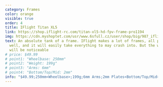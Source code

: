 ```yaml
---
category: Frames
color: orange
visible: true
order: 4
title: IFlight Titan XL5
link: https://shop.iflight-rc.com/titan-xl5-hd-fpv-frame-pro1194
img: https://cdn.myshoptet.com/usr/www.6sfull.cz/user/shop/big/987_iflight-titan-xl5-analog-frame-5-1.jpg?611eb31d
text: An absolute tank of a frame. IFlight makes a lot of frames, all priced
  well, and it will easily take everything to may crash into. But the weight
  will be noticeable
# price: $49.99
# point1: "Wheelbase: 250mm"
# point2: "Weight: 199g"
# point3: "Arms: 6mm"
# point4: "Bottom/Top/Mid: 2mm"
info: "$49.99;250mm<Wheelbase>;199g;6mm Arms;2mm Plates<Bottom/Top/Mid>;21mm Cams;30x30/20x20 Stacks;30x30/20x20 VTXs"
---
```

